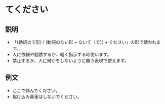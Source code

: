 # てください

## 説明

- 「(動詞のて形) / (動詞のない形 + ないて（で）) + ください」の形で使われます。
- 人に依頼や勧誘するか、軽く指示する時使います。
- 禁止するか、人に何かをしないように願う表現で使えます。

## 例文

- ここで休んでください。
- 駆け込み乗車はしないでください。